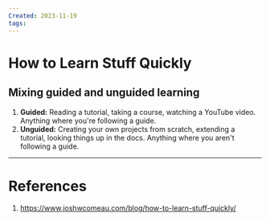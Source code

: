 ```yaml
---
Created: 2023-11-19
tags:
---
```

# How to Learn Stuff Quickly
## Mixing guided and unguided learning
1. **Guided:** Reading a tutorial, taking a course, watching a YouTube video. Anything where you're following a guide.
2. **Unguided:** Creating your own projects from scratch, extending a tutorial, looking things up in the docs. Anything where you aren't following a guide.



---
# References
1. https://www.joshwcomeau.com/blog/how-to-learn-stuff-quickly/